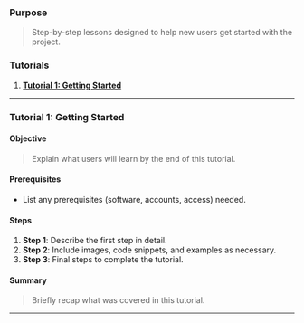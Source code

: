 ### Purpose
> Step-by-step lessons designed to help new users get started with the project.

### Tutorials
1. **[Tutorial 1: Getting Started](#tutorial-1-getting-started)**

---

### Tutorial 1: Getting Started

#### Objective
> Explain what users will learn by the end of this tutorial.

#### Prerequisites
 - List any prerequisites (software, accounts, access) needed.

#### Steps
1. **Step 1**: Describe the first step in detail.
2. **Step 2**: Include images, code snippets, and examples as necessary.
3. **Step 3**: Final steps to complete the tutorial.

#### Summary
> Briefly recap what was covered in this tutorial.

---
